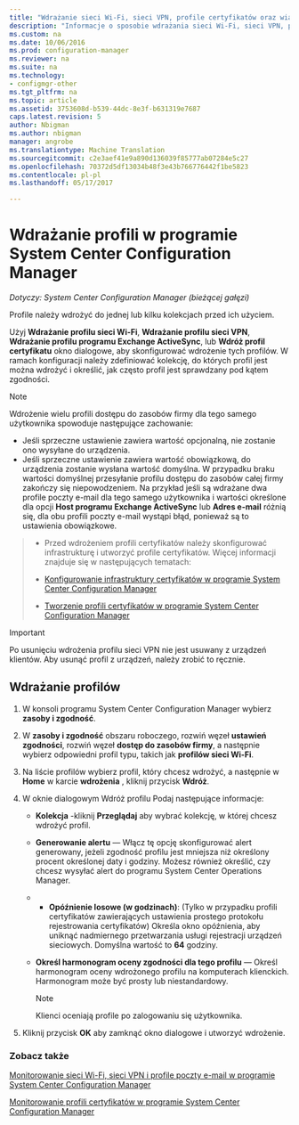 ```yaml
---
title: "Wdrażanie sieci Wi-Fi, sieci VPN, profile certyfikatów oraz wiadomości e-mail | Dokumentacja firmy Microsoft"
description: "Informacje o sposobie wdrażania sieci Wi-Fi, sieci VPN, poczty e-mail i profili certyfikatów w programie System Center Configuration Manager."
ms.custom: na
ms.date: 10/06/2016
ms.prod: configuration-manager
ms.reviewer: na
ms.suite: na
ms.technology:
- configmgr-other
ms.tgt_pltfrm: na
ms.topic: article
ms.assetid: 3753608d-b539-44dc-8e3f-b631319e7687
caps.latest.revision: 5
author: Nbigman
ms.author: nbigman
manager: angrobe
ms.translationtype: Machine Translation
ms.sourcegitcommit: c2e3aef41e9a890d136039f85777ab07284e5c27
ms.openlocfilehash: 70372d5df13034b48f3e43b766776442f1be5823
ms.contentlocale: pl-pl
ms.lasthandoff: 05/17/2017

---
```

# <a name="deploy-profiles-in-system-center-configuration-manager"></a>Wdrażanie profili w programie System Center Configuration Manager

*Dotyczy: System Center Configuration Manager (bieżącej gałęzi)*

Profile należy wdrożyć do jednej lub kilku kolekcjach przed ich użyciem.  

 Użyj **Wdrażanie profilu sieci Wi-Fi**, **Wdrażanie profilu sieci VPN**, **Wdrażanie profilu programu Exchange ActiveSync**, lub **Wdróż profil certyfikatu** okno dialogowe, aby skonfigurować wdrożenie tych profilów. W ramach konfiguracji należy zdefiniować kolekcję, do których profil jest można wdrożyć i określić, jak często profil jest sprawdzany pod kątem zgodności.  

> [!NOTE]  
>  Wdrożenie wielu profili dostępu do zasobów firmy dla tego samego użytkownika spowoduje następujące zachowanie:  
>   
>  -   Jeśli sprzeczne ustawienie zawiera wartość opcjonalną, nie zostanie ono wysyłane do urządzenia.  
> -   Jeśli sprzeczne ustawienie zawiera wartość obowiązkową, do urządzenia zostanie wysłana wartość domyślna. W przypadku braku wartości domyślnej przesyłanie profilu dostępu do zasobów całej firmy zakończy się niepowodzeniem. Na przykład jeśli są wdrażane dwa profile poczty e-mail dla tego samego użytkownika i wartości określone dla opcji **Host programu Exchange ActiveSync** lub **Adres e-mail** różnią się, dla obu profili poczty e-mail wystąpi błąd, ponieważ są to ustawienia obowiązkowe.  

> -   Przed wdrożeniem profili certyfikatów należy skonfigurować infrastrukturę i utworzyć profile certyfikatów. Więcej informacji znajduje się w następujących tematach:  
>   
>  -   [Konfigurowanie infrastruktury certyfikatów w programie System Center Configuration Manager](certificate-infrastructure.md)  
> -   [Tworzenie profili certyfikatów w programie System Center Configuration Manager](create-certificate-profiles.md)    

> [!IMPORTANT]  
>  Po usunięciu wdrożenia profilu sieci VPN nie jest usuwany z urządzeń klientów. Aby usunąć profil z urządzeń, należy zrobić to ręcznie.
>   

## <a name="deploying--profiles"></a>Wdrażanie profilów  


1.  W konsoli programu System Center Configuration Manager wybierz **zasoby i zgodność**.  

2.  W **zasoby i zgodność** obszaru roboczego, rozwiń węzeł **ustawień zgodności**, rozwiń węzeł **dostęp do zasobów firmy**, a następnie wybierz odpowiedni profil typu, takich jak **profilów sieci Wi-Fi**.  

3.  Na liście profilów wybierz profil, który chcesz wdrożyć, a następnie w **Home** w karcie **wdrożenia** , kliknij przycisk **Wdróż**.  

4.  W oknie dialogowym Wdróż profilu Podaj następujące informacje:  

    -   **Kolekcja** -kliknij **Przeglądaj** aby wybrać kolekcję, w której chcesz wdrożyć profil.  

    -   **Generowanie alertu** — Włącz tę opcję skonfigurować alert generowany, jeżeli zgodność profilu jest mniejsza niż określony procent określonej daty i godziny. Możesz również określić, czy chcesz wysyłać alert do programu System Center Operations Manager.  

    -   -   **Opóźnienie losowe (w godzinach)**: (Tylko w przypadku profili certyfikatów zawierających ustawienia prostego protokołu rejestrowania certyfikatów) Określa okno opóźnienia, aby uniknąć nadmiernego przetwarzania usługi rejestracji urządzeń sieciowych. Domyślna wartość to **64** godziny.  

    -   **Określ harmonogram oceny zgodności dla tego <type> profilu** — Określ harmonogram oceny wdrożonego profilu na komputerach klienckich. Harmonogram może być prosty lub niestandardowy.  

        > [!NOTE]  
        >  Klienci oceniają profile po zalogowaniu się użytkownika.  

5.  Kliknij przycisk **OK** aby zamknąć okno dialogowe i utworzyć wdrożenie.

### <a name="see-also"></a>Zobacz także  

[Monitorowanie sieci Wi-Fi, sieci VPN i profile poczty e-mail w programie System Center Configuration Manager](monitor-wifi-email-vpn-profiles.md)

[Monitorowanie profili certyfikatów w programie System Center Configuration Manager](monitor-certificate-profiles.md)

